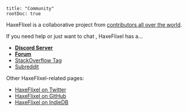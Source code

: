 ```
title: "Community"
rootDoc: true
```

HaxeFlixel is a collaborative project from [contributors all over the world](https://github.com/HaxeFlixel/flixel/graphs/contributors).

If you need help or just want to chat , HaxeFlixel has a...

- **[Discord Server](https://discord.gg/0uEuWH3spjck73Lo)**
- **[Forum](http://forum.haxeflixel.com/)**
- [StackOverflow Tag](https://stackoverflow.com/questions/tagged/haxeflixel)
- [Subreddit](https://www.reddit.com/r/haxeflixel)

Other HaxeFlixel-related pages:

- [HaxeFlixel on Twitter](https://twitter.com/HaxeFlixel)
- [HaxeFlixel on GitHub](http://github.com/haxeflixel)
- [HaxeFlixel on IndieDB](http://www.indiedb.com/engines/haxeflixel)

